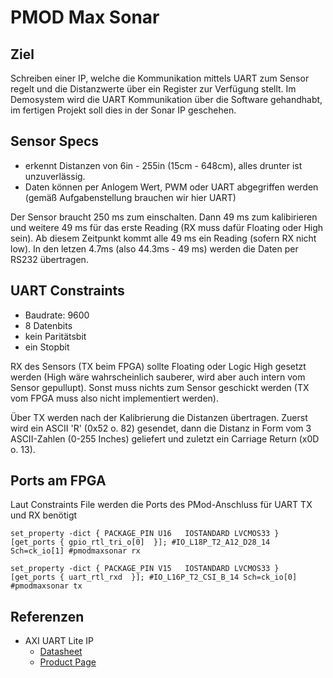 # PMOD Max Sonar 

## Ziel 
Schreiben einer IP, welche die Kommunikation mittels UART zum Sensor regelt und die Distanzwerte über ein Register zur Verfügung stellt. Im Demosystem wird die UART Kommunikation über die Software gehandhabt, im fertigen Projekt soll dies in der Sonar IP geschehen.

## Sensor Specs
- erkennt Distanzen von 6in - 255in (15cm - 648cm), alles drunter ist unzuverlässig.
- Daten können per Anlogem Wert, PWM oder UART abgegriffen werden (gemäß Aufgabenstellung brauchen wir hier UART)

Der Sensor braucht 250 ms zum einschalten. Dann 49 ms zum kalibirieren und weitere 49 ms für das erste Reading (RX muss dafür Floating oder High sein). Ab diesem Zeitpunkt kommt alle 49 ms ein Reading (sofern RX nicht low). In den letzen 4.7ms (also 44.3ms - 49 ms) werden die Daten per RS232  übertragen.

## UART Constraints
- Baudrate: 9600
- 8 Datenbits
- kein Paritätsbit
- ein Stopbit

RX des Sensors (TX beim FPGA) sollte Floating oder Logic High gesetzt werden (High wäre wahrscheinlich sauberer, wird aber auch intern vom Sensor gepullupt). Sonst muss nichts zum Sensor geschickt werden (TX vom FPGA muss also nicht implementiert werden).

Über TX werden nach der Kalibrierung die Distanzen übertragen. Zuerst wird ein ASCII 'R' (0x52 o. 82) gesendet, dann die Distanz in Form vom 3 ASCII-Zahlen (0-255 Inches) geliefert und zuletzt ein Carriage Return (x0D o. 13).

## Ports am FPGA
Laut Constraints File werden die Ports des PMod-Anschluss für UART TX und RX benötigt
```shell
set_property -dict { PACKAGE_PIN U16   IOSTANDARD LVCMOS33 } [get_ports { gpio_rtl_tri_o[0]  }]; #IO_L18P_T2_A12_D28_14 Sch=ck_io[1] #pmodmaxsonar rx

set_property -dict { PACKAGE_PIN V15   IOSTANDARD LVCMOS33 } [get_ports { uart_rtl_rxd  }]; #IO_L16P_T2_CSI_B_14 Sch=ck_io[0] #pmodmaxsonar tx
```

## Referenzen
- AXI UART Lite IP
	- [Datasheet](https://docs.amd.com/v/u/en-US/axi_uartlite_ds741)
	- [Product Page](https://www.amd.com/en/products/adaptive-socs-and-fpgas/intellectual-property/axi_uartlite.html#tabs-cca09b7575-item-2da8bf30b9-tab)